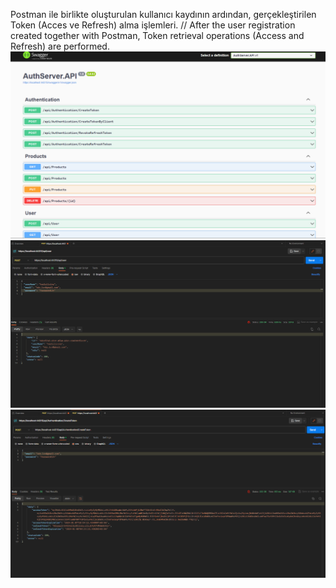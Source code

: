 Postman ile birlikte oluşturulan kullanıcı kaydının ardından, gerçekleştirilen Token (Acces ve Refresh) alma işlemleri. // After the user registration created together with Postman, Token retrieval operations (Access and Refresh) are performed.
![](projectphotos/Swagger.png)
![](projectphotos/PostmanUser.png)
![](projectphotos/PostmanCreateToken.png)


